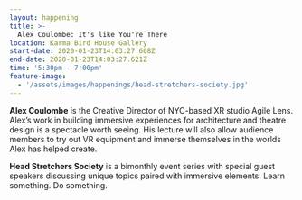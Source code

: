 ```yaml
---
layout: happening
title: >-
  Alex Coulombe: It's like You're There
location: Karma Bird House Gallery
start-date: 2020-01-23T14:03:27.608Z
end-date: 2020-01-23T14:03:27.621Z
time: '5:30pm - 7:00pm'
feature-image:
  - '/assets/images/happenings/head-stretchers-society.jpg'
---
```

**Alex Coulombe** is the Creative Director of NYC-based XR studio Agile Lens. Alex’s work in building immersive experiences for architecture and theatre design is a spectacle worth seeing. His lecture will also allow audience members to try out VR equipment and immerse themselves in the worlds Alex has helped create.

**Head Stretchers Society** is a bimonthly event series with special guest speakers discussing unique topics paired with immersive elements. Learn something. Do something.
